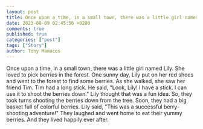 ```yaml
---
layout: post
title: Once upon a time, in a small town, there was a little girl named Lily
date: 2023-08-09 02:45:56 +0200
comments: true
published: true
categories: ["post"]
tags: ["Story"]
author: Tony Mamacos
---
```

Once upon a time, in a small town, there was a little girl named Lily. She loved to pick berries in the forest. One sunny day, Lily put on her red shoes and went to the forest to find some berries.
As she walked, she saw her friend Tim. Tim had a long stick. He said, "Look, Lily! I have a stick. I can use it to shoot the berries down." Lily thought that was a fun idea. So, they took turns shooting the berries down from the tree.
Soon, they had a big basket full of colorful berries. Lily said, "This was a successful berry- shooting adventure!" They laughed and went home to eat their yummy berries. And they lived happily ever after.

